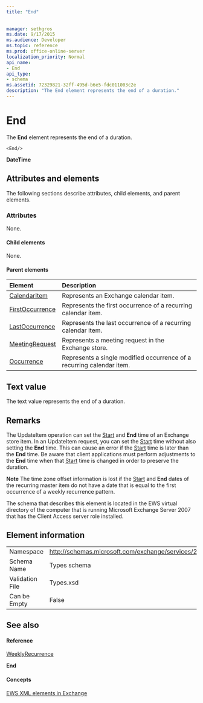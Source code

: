 ```yaml
---
title: "End"
 
 
manager: sethgros
ms.date: 9/17/2015
ms.audience: Developer
ms.topic: reference
ms.prod: office-online-server
localization_priority: Normal
api_name:
- End
api_type:
- schema
ms.assetid: 72329821-32ff-495d-b6e5-fdc011003c2e
description: "The End element represents the end of a duration."
---
```


# End

The **End** element represents the end of a duration. 
  
```
<End/>
```

 **DateTime**
## Attributes and elements

The following sections describe attributes, child elements, and parent elements.
  
### Attributes

None.
  
#### Child elements

None.
  
#### Parent elements

|**Element**|**Description**|
|:-----|:-----|
|[CalendarItem](calendaritem.md) <br/> |Represents an Exchange calendar item.  <br/> |
|[FirstOccurrence](firstoccurrence.md) <br/> |Represents the first occurrence of a recurring calendar item.  <br/> |
|[LastOccurrence](lastoccurrence.md) <br/> |Represents the last occurrence of a recurring calendar item.  <br/> |
|[MeetingRequest](meetingrequest.md) <br/> |Represents a meeting request in the Exchange store.  <br/> |
|[Occurrence](occurrence.md) <br/> |Represents a single modified occurrence of a recurring calendar item.  <br/> |
   
## Text value

The text value represents the end of a duration.
  
## Remarks

The UpdateItem operation can set the [Start](start.md) and **End** time of an Exchange store item. In an UpdateItem request, you can set the [Start](start.md) time without also setting the **End** time. This can cause an error if the [Start](start.md) time is later than the **End** time. Be aware that client applications must perform adjustments to the **End** time when that [Start](start.md) time is changed in order to preserve the duration. 
  
 **Note** The time zone offset information is lost if the [Start](start.md) and **End** dates of the recurring master item do not have a date that is equal to the first occurrence of a weekly recurrence pattern. 
  
The schema that describes this element is located in the EWS virtual directory of the computer that is running Microsoft Exchange Server 2007 that has the Client Access server role installed.
  
## Element information

|||
|:-----|:-----|
|Namespace  <br/> |http://schemas.microsoft.com/exchange/services/2006/types  <br/> |
|Schema Name  <br/> |Types schema  <br/> |
|Validation File  <br/> |Types.xsd  <br/> |
|Can be Empty  <br/> |False  <br/> |
   
## See also

#### Reference

[WeeklyRecurrence](weeklyrecurrence.md)
  
 **End**
#### Concepts

[EWS XML elements in Exchange](ews-xml-elements-in-exchange.md)

